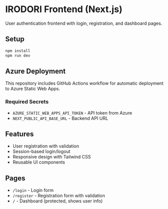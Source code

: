 # IRODORI Frontend (Next.js)

User authentication frontend with login, registration, and dashboard pages.

## Setup

```bash
npm install
npm run dev
```

## Azure Deployment

This repository includes GitHub Actions workflow for automatic deployment to Azure Static Web Apps.

### Required Secrets
- `AZURE_STATIC_WEB_APPS_API_TOKEN` - API token from Azure
- `NEXT_PUBLIC_API_BASE_URL` - Backend API URL

## Features

- User registration with validation
- Session-based login/logout
- Responsive design with Tailwind CSS
- Reusable UI components

## Pages

- `/login` - Login form
- `/register` - Registration form with validation
- `/` - Dashboard (protected, shows user info)